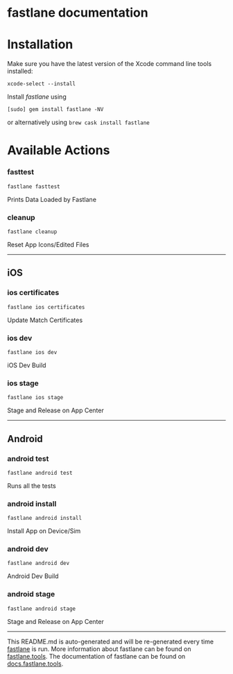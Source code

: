 fastlane documentation
================
# Installation

Make sure you have the latest version of the Xcode command line tools installed:

```
xcode-select --install
```

Install _fastlane_ using
```
[sudo] gem install fastlane -NV
```
or alternatively using `brew cask install fastlane`

# Available Actions
### fasttest
```
fastlane fasttest
```
Prints Data Loaded by Fastlane
### cleanup
```
fastlane cleanup
```
Reset App Icons/Edited Files

----

## iOS
### ios certificates
```
fastlane ios certificates
```
Update Match Certificates
### ios dev
```
fastlane ios dev
```
iOS Dev Build
### ios stage
```
fastlane ios stage
```
Stage and Release on App Center

----

## Android
### android test
```
fastlane android test
```
Runs all the tests
### android install
```
fastlane android install
```
Install App on Device/Sim
### android dev
```
fastlane android dev
```
Android Dev Build
### android stage
```
fastlane android stage
```
Stage and Release on App Center

----

This README.md is auto-generated and will be re-generated every time [fastlane](https://fastlane.tools) is run.
More information about fastlane can be found on [fastlane.tools](https://fastlane.tools).
The documentation of fastlane can be found on [docs.fastlane.tools](https://docs.fastlane.tools).
